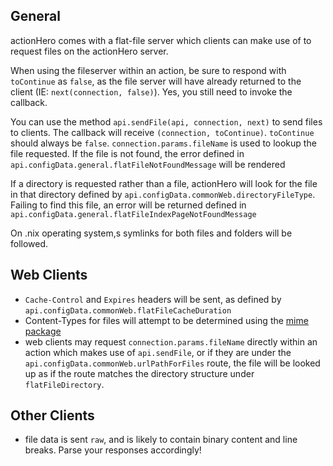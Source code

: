 ## General

actionHero comes with a flat-file server which clients can make use of to request files on the actionHero server.

When using the fileserver within an action, be sure to respond with `toContinue` as `false`, as the file server will have already returned to the client (IE: `next(connection, false)`).  Yes, you still need to invoke the callback.

You can use the method `api.sendFile(api, connection, next)` to send files to clients.  The callback will receive `(connection, toContinue)`.  `toContinue` should always be `false`.  `connection.params.fileName` is used to lookup the file requested.  If the file is not found, the error defined in `api.configData.general.flatFileNotFoundMessage` will be rendered

If a directory is requested rather than a file, actionHero will look for the file in that directory defined by `api.configData.commonWeb.directoryFileType`.  Failing to find this file, an error will be returned defined in `api.configData.general.flatFileIndexPageNotFoundMessage`

On .nix operating system,s symlinks for both files and folders will be followed. 

## Web Clients

- `Cache-Control` and `Expires` headers will be sent, as defined by `api.configData.commonWeb.flatFileCacheDuration`
- Content-Types for files will attempt to be determined using the [mime package](https://npmjs.org/package/mime)
- web clients may request `connection.params.fileName` directly within an action which makes use of  `api.sendFile`, or if they are  under the `api.configData.commonWeb.urlPathForFiles` route, the file will be looked up as if the route matches the directory structure under `flatFileDirectory`.

## Other Clients

- file data is sent `raw`, and is likely to contain binary content and line breaks.  Parse your responses accordingly! 